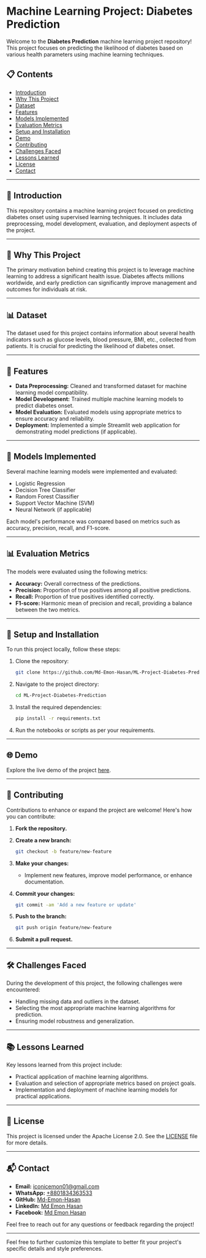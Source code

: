 # Machine Learning Project: Diabetes Prediction

Welcome to the **Diabetes Prediction** machine learning project repository! This project focuses on predicting the likelihood of diabetes based on various health parameters using machine learning techniques.

## 📋 Contents

- [Introduction](#introduction)
- [Why This Project](#why-this-project)
- [Dataset](#dataset)
- [Features](#features)
- [Models Implemented](#models-implemented)
- [Evaluation Metrics](#evaluation-metrics)
- [Setup and Installation](#setup-and-installation)
- [Demo](#demo)
- [Contributing](#contributing)
- [Challenges Faced](#challenges-faced)
- [Lessons Learned](#lessons-learned)
- [License](#license)
- [Contact](#contact)

---

## 📖 Introduction

This repository contains a machine learning project focused on predicting diabetes onset using supervised learning techniques. It includes data preprocessing, model development, evaluation, and deployment aspects of the project.

---

## 🎯 Why This Project

The primary motivation behind creating this project is to leverage machine learning to address a significant health issue. Diabetes affects millions worldwide, and early prediction can significantly improve management and outcomes for individuals at risk.

---

## 📊 Dataset

The dataset used for this project contains information about several health indicators such as glucose levels, blood pressure, BMI, etc., collected from patients. It is crucial for predicting the likelihood of diabetes onset.

---

## 🌟 Features

- **Data Preprocessing:** Cleaned and transformed dataset for machine learning model compatibility.
- **Model Development:** Trained multiple machine learning models to predict diabetes onset.
- **Model Evaluation:** Evaluated models using appropriate metrics to ensure accuracy and reliability.
- **Deployment:** Implemented a simple Streamlit web application for demonstrating model predictions (if applicable).

---

## 🧠 Models Implemented

Several machine learning models were implemented and evaluated:

- Logistic Regression
- Decision Tree Classifier
- Random Forest Classifier
- Support Vector Machine (SVM)
- Neural Network (if applicable)

Each model's performance was compared based on metrics such as accuracy, precision, recall, and F1-score.

---

## 📊 Evaluation Metrics

The models were evaluated using the following metrics:

- **Accuracy:** Overall correctness of the predictions.
- **Precision:** Proportion of true positives among all positive predictions.
- **Recall:** Proportion of true positives identified correctly.
- **F1-score:** Harmonic mean of precision and recall, providing a balance between the two metrics.

---

## 🚀 Setup and Installation

To run this project locally, follow these steps:

1. Clone the repository:

   ```bash
   git clone https://github.com/Md-Emon-Hasan/ML-Project-Diabetes-Prediction.git
   ```

2. Navigate to the project directory:

   ```bash
   cd ML-Project-Diabetes-Prediction
   ```

3. Install the required dependencies:

   ```bash
   pip install -r requirements.txt
   ```

4. Run the notebooks or scripts as per your requirements.

---

## 🌐 Demo

Explore the live demo of the project [here](https://emon-jo10.onrender.com).

---

## 🤝 Contributing

Contributions to enhance or expand the project are welcome! Here's how you can contribute:

1. **Fork the repository.**
2. **Create a new branch:**

   ```bash
   git checkout -b feature/new-feature
   ```

3. **Make your changes:**

   - Implement new features, improve model performance, or enhance documentation.

4. **Commit your changes:**

   ```bash
   git commit -am 'Add a new feature or update'
   ```

5. **Push to the branch:**

   ```bash
   git push origin feature/new-feature
   ```

6. **Submit a pull request.**

---

## 🛠️ Challenges Faced

During the development of this project, the following challenges were encountered:

- Handling missing data and outliers in the dataset.
- Selecting the most appropriate machine learning algorithms for prediction.
- Ensuring model robustness and generalization.

---

## 📚 Lessons Learned

Key lessons learned from this project include:

- Practical application of machine learning algorithms.
- Evaluation and selection of appropriate metrics based on project goals.
- Implementation and deployment of machine learning models for practical applications.

---

## 📄 License

This project is licensed under the Apache License 2.0. See the [LICENSE](LICENSE) file for more details.

---

## 📬 Contact

- **Email:** [iconicemon01@gmail.com](mailto:iconicemon01@gmail.com)
- **WhatsApp:** [+8801834363533](https://wa.me/8801834363533)
- **GitHub:** [Md-Emon-Hasan](https://github.com/Md-Emon-Hasan)
- **LinkedIn:** [Md Emon Hasan](https://www.linkedin.com/in/md-emon-hasan)
- **Facebook:** [Md Emon Hasan](https://www.facebook.com/mdemon.hasan2001/)

Feel free to reach out for any questions or feedback regarding the project!

---

Feel free to further customize this template to better fit your project's specific details and style preferences.

